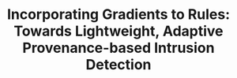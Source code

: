 ---
title: "Incorporating Gradients to Rules: Towards Lightweight, Adaptive Provenance-based Intrusion Detection"
collection: workingpapers
authors: Lingzhi Wang, Xiangmin Shen, Weijian Li, Zhenyuan Li, R. Sekar, Han Liu, Yan Chen
arxiv: https://arxiv.org/pdf/2404.14720
code: https://github.com/LexusWang/CAPTAIN
---